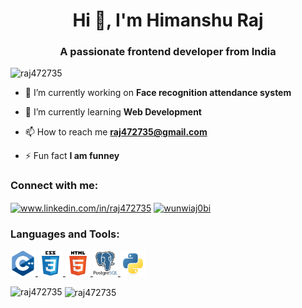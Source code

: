 <h1 align="center">Hi 👋, I'm Himanshu Raj</h1>
<h3 align="center">A passionate frontend developer from India</h3>

<p align="left"> <img src="https://komarev.com/ghpvc/?username=raj472735&label=Profile%20views&color=0e75b6&style=flat" alt="raj472735" /> </p>

- 🔭 I’m currently working on **Face recognition attendance system**

- 🌱 I’m currently learning **Web Development**

- 📫 How to reach me **raj472735@gmail.com**

- ⚡ Fun fact **I am funney**

<h3 align="left">Connect with me:</h3>
<p align="left">
<a href="https://linkedin.com/in/www.linkedin.com/in/raj472735" target="blank"><img align="center" src="https://raw.githubusercontent.com/rahuldkjain/github-profile-readme-generator/master/src/images/icons/Social/linked-in-alt.svg" alt="www.linkedin.com/in/raj472735" height="30" width="40" /></a>
<a href="https://www.leetcode.com/wunwiaj0bi" target="blank"><img align="center" src="https://raw.githubusercontent.com/rahuldkjain/github-profile-readme-generator/master/src/images/icons/Social/leet-code.svg" alt="wunwiaj0bi" height="30" width="40" /></a>
</p>

<h3 align="left">Languages and Tools:</h3>
<p align="left"> <a href="https://www.w3schools.com/cpp/" target="_blank" rel="noreferrer"> <img src="https://raw.githubusercontent.com/devicons/devicon/master/icons/cplusplus/cplusplus-original.svg" alt="cplusplus" width="40" height="40"/> </a> <a href="https://www.w3schools.com/css/" target="_blank" rel="noreferrer"> <img src="https://raw.githubusercontent.com/devicons/devicon/master/icons/css3/css3-original-wordmark.svg" alt="css3" width="40" height="40"/> </a> <a href="https://www.w3.org/html/" target="_blank" rel="noreferrer"> <img src="https://raw.githubusercontent.com/devicons/devicon/master/icons/html5/html5-original-wordmark.svg" alt="html5" width="40" height="40"/> </a> <a href="https://www.postgresql.org" target="_blank" rel="noreferrer"> <img src="https://raw.githubusercontent.com/devicons/devicon/master/icons/postgresql/postgresql-original-wordmark.svg" alt="postgresql" width="40" height="40"/> </a> <a href="https://www.python.org" target="_blank" rel="noreferrer"> <img src="https://raw.githubusercontent.com/devicons/devicon/master/icons/python/python-original.svg" alt="python" width="40" height="40"/> </a> </p>

<p><img align="left" src="https://github-readme-stats.vercel.app/api/top-langs?username=raj472735&show_icons=true&locale=en&layout=compact" alt="raj472735" /></p>

<p>&nbsp;<img align="center" src="https://github-readme-stats.vercel.app/api?username=raj472735&show_icons=true&locale=en" alt="raj472735" /></p>
